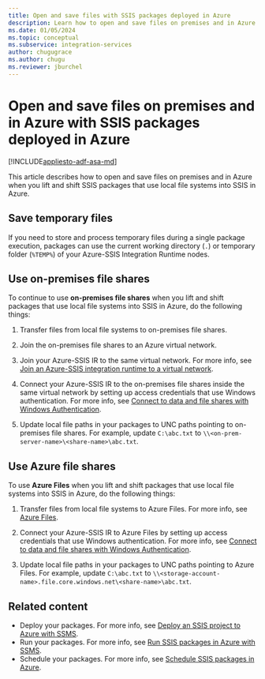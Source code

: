 ```yaml
---
title: Open and save files with SSIS packages deployed in Azure
description: Learn how to open and save files on premises and in Azure when you lift and shift SSIS packages that use local file systems into SSIS in Azure
ms.date: 01/05/2024
ms.topic: conceptual
ms.subservice: integration-services
author: chugugrace
ms.author: chugu
ms.reviewer: jburchel
---
```


# Open and save files on premises and in Azure with SSIS packages deployed in Azure

[!INCLUDE[appliesto-adf-asa-md](includes/appliesto-adf-asa-md.md)]

This article describes how to open and save files on premises and in Azure when you lift and shift SSIS packages that use local file systems into SSIS in Azure.

## Save temporary files

If you need to store and process temporary files during a single package execution, packages can use the current working directory (`.`) or temporary folder (`%TEMP%`) of your Azure-SSIS Integration Runtime nodes.

## Use on-premises file shares

To continue to use **on-premises file shares** when you lift and shift packages that use local file systems into SSIS in Azure, do the following things:

1. Transfer files from local file systems to on-premises file shares.

2. Join the on-premises file shares to an Azure virtual network.

3. Join your Azure-SSIS IR to the same virtual network. For more info, see [Join an Azure-SSIS integration runtime to a virtual network](./join-azure-ssis-integration-runtime-virtual-network.md).

4. Connect your Azure-SSIS IR to the on-premises file shares inside the same virtual network by setting up access credentials that use Windows authentication. For more info, see [Connect to data and file shares with Windows Authentication](ssis-azure-connect-with-windows-auth.md).

5. Update local file paths in your packages to UNC paths pointing to on-premises file shares. For example, update `C:\abc.txt` to `\\<on-prem-server-name>\<share-name>\abc.txt`.

## Use Azure file shares

To use **Azure Files** when you lift and shift packages that use local file systems into SSIS in Azure, do the following things:

1. Transfer files from local file systems to Azure Files. For more info, see [Azure Files](https://azure.microsoft.com/services/storage/files/).

2. Connect your Azure-SSIS IR to Azure Files by setting up access credentials that use Windows authentication. For more info, see [Connect to data and file shares with Windows Authentication](ssis-azure-connect-with-windows-auth.md).

3. Update local file paths in your packages to UNC paths pointing to Azure Files. For example, update `C:\abc.txt` to `\\<storage-account-name>.file.core.windows.net\<share-name>\abc.txt`.

## Related content

- Deploy your packages. For more info, see [Deploy an SSIS project to Azure with SSMS](/sql/integration-services/ssis-quickstart-deploy-ssms).
- Run your packages. For more info, see [Run SSIS packages in Azure with SSMS](/sql/integration-services/ssis-quickstart-run-ssms).
- Schedule your packages. For more info, see [Schedule SSIS packages in Azure](/sql/integration-services/lift-shift/ssis-azure-schedule-packages-ssms).